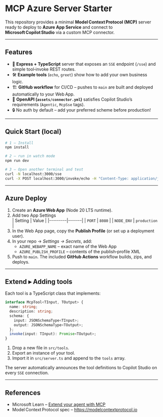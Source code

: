 # MCP Azure Server Starter

This repository provides a minimal **Model Context Protocol (MCP)** server ready to deploy to **Azure App Service** and connect to **Microsoft Copilot Studio** via a custom MCP connector.

---

## Features

* 🚀 **Express + TypeScript** server that exposes an `SSE` endpoint (`/sse`) and simple tool‑invoke REST routes.
* 🛠 **Example tools** (`echo`, `greet`) show how to add your own business logic.
* 🏗 **GitHub workflow** for CI/CD – pushes to `main` are built and deployed automatically to your Web App.
* 📄 **OpenAPI (`assets/connector.yml`)** satisfies Copilot Studio’s requirements (`Agentic`, `McpSse` tags).
* 🔒 No auth by default – add your preferred scheme before production!

---

## Quick Start (local)

```bash
# 1 – Install
npm install

# 2 – run in watch mode
npm run dev

# 3 – Open another terminal and test
curl -N localhost:3000/sse
curl -X POST localhost:3000/invoke/echo -H "Content-Type: application/json" -d '{"text":"hello"}'
```

---

## Azure Deploy

1. Create an **Azure Web App** (Node 20 LTS runtime).
2. Add two App Settings  
   | Setting | Value |
   |---------|-------|
   | `PORT`  | `8080` |
   | `NODE_ENV` | `production` |
3. In the Web App page, copy the **Publish Profile** (or set up a deployment user).
4. In your repo → *Settings → Secrets*, add:
   * `AZURE_WEBAPP_NAME` – exact name of the Web App
   * `AZURE_PUBLISH_PROFILE` – contents of the publish‐profile XML
5. Push to `main`. The included **GitHub Actions** workflow builds, zips, and deploys.

---

## Extend ▸ Adding tools

Each tool is a TypeScript class that implements:

```ts
interface McpTool<TInput, TOutput> {
  name: string;
  description: string;
  schema: {
    input: JSONSchemaType<TInput>;
    output: JSONSchemaType<TOutput>;
  };
  invoke(input: TInput): Promise<TOutput>;
}
```

1. Drop a new file in `src/tools`.
2. Export an instance of your tool.
3. Import it in `src/server.ts` and append to the `tools` array.

The server automatically announces the tool definitions to Copilot Studio on every `SSE` connection.

---

## References

* Microsoft Learn – [Extend your agent with MCP](https://learn.microsoft.com/en-us/microsoft-copilot-studio/agent-extend-action-mcp)
* Model Context Protocol spec – <https://modelcontextprotocol.io>
